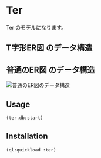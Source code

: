 # Ter

Ter のモデルになります。

## T字形ER図 のデータ構造


## 普通のER図 のデータ構造

![普通のER図のデータ構造](https://bitbucket.org/yanqirenshi/ter/src/master/web/assets/images/ss-20180518-144005.png)

## Usage

```lisp
(ter.db:start)
```

## Installation

```lisp
(ql:quickload :ter)
```
